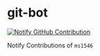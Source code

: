 # git-bot

[![Notify GitHub Contribution](https://github.com/ms1546/git-bot/actions/workflows/bot.yaml/badge.svg?branch=main)](https://github.com/ms1546/git-bot/actions/workflows/bot.yaml)

Notify Contributions of `ms1546`
